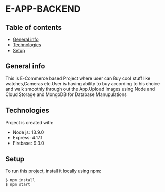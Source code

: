 
# E-APP-BACKEND
## Table of contents
* [General info](#general-info)
* [Technologies](#technologies)
* [Setup](#setup)

## General info
This is E-Commerce based Project where user can Buy cool stuff like watches,Cameras etc.User is having ability to buy according to his choice
and walk smoothly through out the App.Upload Images using Node and Cloud Storage and MongoDB for Database Manupulations
	
## Technologies
Project is created with:
* Node js: 13.9.0
* Express: 4.17.1
* Firebase: 9.3.0
	
## Setup
To run this project, install it locally using npm:

```
$ npm install
$ npm start
```
